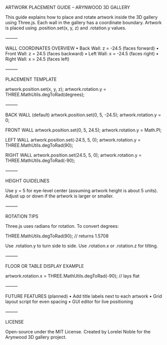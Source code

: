 ARTWORK PLACEMENT GUIDE – ARYNWOOD 3D GALLERY

This guide explains how to place and rotate artwork inside the 3D gallery using Three.js. Each wall in the gallery has a coordinate boundary. Artwork is placed using .position.set(x, y, z) and .rotation.y values.

⸻

WALL COORDINATES OVERVIEW
	•	Back Wall: z = -24.5 (faces forward)
	•	Front Wall: z = 24.5 (faces backward)
	•	Left Wall: x = -24.5 (faces right)
	•	Right Wall: x = 24.5 (faces left)

⸻

PLACEMENT TEMPLATE

artwork.position.set(x, y, z);
artwork.rotation.y = THREE.MathUtils.degToRad(degrees);

⸻

BACK WALL (default)
artwork.position.set(0, 5, -24.5);
artwork.rotation.y = 0;

FRONT WALL
artwork.position.set(0, 5, 24.5);
artwork.rotation.y = Math.PI;

LEFT WALL
artwork.position.set(-24.5, 5, 0);
artwork.rotation.y = THREE.MathUtils.degToRad(90);

RIGHT WALL
artwork.position.set(24.5, 5, 0);
artwork.rotation.y = THREE.MathUtils.degToRad(-90);

⸻

HEIGHT GUIDELINES

Use y = 5 for eye-level center (assuming artwork height is about 5 units).
Adjust up or down if the artwork is larger or smaller.

⸻

ROTATION TIPS

Three.js uses radians for rotation. To convert degrees:

THREE.MathUtils.degToRad(90); // returns 1.5708

Use .rotation.y to turn side to side.
Use .rotation.x or .rotation.z for tilting.

⸻

FLOOR OR TABLE DISPLAY EXAMPLE

artwork.rotation.x = THREE.MathUtils.degToRad(-90); // lays flat

⸻

FUTURE FEATURES (planned)
	•	Add title labels next to each artwork
	•	Grid layout script for even spacing
	•	GUI editor for live positioning

⸻

LICENSE

Open-source under the MIT License.
Created by Lorelei Noble for the Arynwood 3D gallery project.